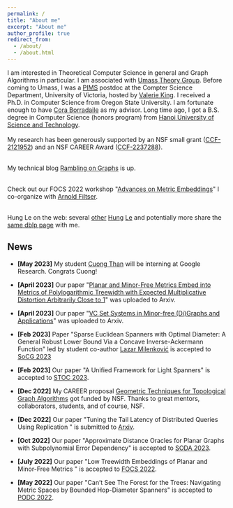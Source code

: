 ```yaml
---
permalink: /
title: "About me"
excerpt: "About me"
author_profile: true
redirect_from: 
  - /about/
  - /about.html
---
```


I am interested in Theoretical Computer Science in general and Graph Algorithms in particular. I am associated with [Umass Theory Group](https://www.cics.umass.edu/research/area/theoretical-computer-science). Before coming to Umass, I was a <a href = "http://www.pims.math.ca/scientific/postdoctoral/postdoctoral-fellows#pdf-2018">PIMS</a> postdoc at the Compter Science Department, University of Victoria, hosted by <a href = "http://webhome.cs.uvic.ca/~val/">Valerie King</a>.  I received a Ph.D. in Computer Science from Oregon State University. I am fortunate enough to have <a href="http://blogs.oregonstate.edu/glencora/">Cora Borradaile</a> as my advisor. Long time ago, I got a B.S. degree in Computer Science (honors program) from <a href="http://en.hust.edu.vn/home">Hanoi University of Science and Technology</a>.  <br>
<br> My research has been generously supported by an NSF small grant  ([CCF-2121952](https://www.nsf.gov/awardsearch/showAward?AWD_ID=2121952)) and an NSF CAREER Award ([CCF-2237288](https://www.nsf.gov/awardsearch/showAward?AWD_ID=2237288)).

<br> My technical blog [Rambling on Graphs](https://minorfree.github.io) is up. <br>


<br> Check out our FOCS 2022 workshop "[Advances on Metric Embeddings](https://hackmd.io/@3S70qBUwTR6_CErLY2dm4A/SJfp46KGi)" I co-organize with [Arnold Filtser](https://arnold.filtser.com).
<br>

<br>Hung Le on the web: several [other](https://sites.google.com/view/henryle2018/home) [Hung](https://thaihungle.github.io) [Le](https://hungleweb.wordpress.com/cv/) and potentially more share the [same dblp page](https://dblp.org/pid/45/466.html) with me. 

## News

 - **[May 2023]** My student [Cuong Than](https://thanvietcuong.github.io) will be interning at Google Research. Congrats Cuong!
 
 - **[April 2023]** Our paper "[Planar and Minor-Free Metrics Embed into Metrics of Polylogarithmic Treewidth with Expected Multiplicative Distortion Arbitrarily Close to 1](https://arxiv.org/abs/2304.07268)" was uploaded to Arxiv.

 - **[April 2023]** Our paper "[VC Set Systems in Minor-free (Di)Graphs and Applications](https://arxiv.org/abs/2304.01790)" was uploaded to Arxiv.

 - **[Feb 2023]** Paper "Sparse Euclidean Spanners with Optimal Diameter: A General Robust Lower Bound Via a Concave Inverse-Ackermann Function" led by student co-author [Lazar Milenković](https://milenkoviclazar.github.io) is accepted to [SoCG 2023](https://cs.utdallas.edu/SOCG23/socg.html)
 
 - **[Feb 2023]** Our paper "A Unified Framework for Light Spanners" is accepted to [STOC 2023](http://acm-stoc.org/stoc2023/).

 - **[Dec 2022]** My CAREER proposal [Geometric Techniques for Topological Graph Algorithms](https://www.nsf.gov/awardsearch/showAward?AWD_ID=2237288) got funded by NSF. Thanks to great mentors, collaborators, students, and of course, NSF.
 
 - **[Dec 2022]** Our paper "Tuning the Tail Latency of Distributed Queries Using Replication " is submitted to [Arxiv](https://arxiv.org/abs/2212.10387).

 - **[Oct 2022]** Our paper "Approximate Distance Oracles for Planar Graphs with Subpolynomial Error Dependency" is accepted to [SODA 2023](https://www.siam.org/conferences/cm/conference/soda23).
 
 - **[July 2022]** Our paper "Low Treewidth Embeddings of Planar and Minor-Free Metrics " is accepted to [FOCS 2022](https://focs2022.eecs.berkeley.edu).

 - **[May 2022]** Our paper "Can’t See The Forest for the Trees: Navigating Metric Spaces by Bounded Hop-Diameter Spanners" is accepted to [PODC 2022](https://www.podc.org).



    


